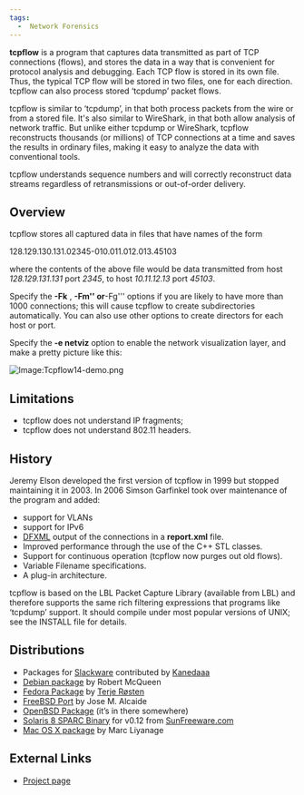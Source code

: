 ```yaml
---
tags:
  -  Network Forensics
---
```

**tcpflow** is a program that captures data transmitted as part of TCP
connections (flows), and stores the data in a way that is convenient for
protocol analysis and debugging. Each TCP flow is stored in its own
file. Thus, the typical TCP flow will be stored in two files, one for
each direction. tcpflow can also process stored ‘tcpdump’ packet flows.

tcpflow is similar to ‘tcpdump’, in that both process packets from the
wire or from a stored file. It's also similar to WireShark, in that both
allow analysis of network traffic. But unlike either tcpdump or
WireShark, tcpflow reconstructs thousands (or millions) of TCP
connections at a time and saves the results in ordinary files, making it
easy to analyze the data with conventional tools.

tcpflow understands sequence numbers and will correctly reconstruct data
streams regardless of retransmissions or out-of-order delivery.

## Overview

tcpflow stores all captured data in files that have names of the form


128.129.130.131.02345-010.011.012.013.45103

where the contents of the above file would be data transmitted from host
*128.129.131.131* port *2345*, to host *10.11.12.13* port *45103*.

Specify the **-Fk** , **-Fm'' or**-Fg''' options if you are likely to
have more than 1000 connections; this will cause tcpflow to create
subdirectories automatically. You can also use other options to create
directors for each host or port.

Specify the **-e netviz** option to enable the network visualization
layer, and make a pretty picture like this:

![Image:Tcpflow14-demo.png](Tcpflow14-demo.png "Image:Tcpflow14-demo.png")

## Limitations

- tcpflow does not understand IP fragments;
- tcpflow does not understand 802.11 headers.

## History

Jeremy Elson developed the first version of tcpflow in 1999 but stopped
maintaining it in 2003. In 2006 Simson Garfinkel took over maintenance
of the program and added:

- support for VLANs
- support for IPv6
- [DFXML](dfxml.md) output of the connections in a
  **report.xml** file.
- Improved performance through the use of the C++ STL classes.
- Support for continuous operation (tcpflow now purges out old flows).
- Variable Filename specifications.
- A plug-in architecture.

tcpflow is based on the LBL Packet Capture Library (available from LBL)
and therefore supports the same rich filtering expressions that programs
like ‘tcpdump’ support. It should compile under most popular versions of
UNIX; see the INSTALL file for details.

## Distributions

- Packages for
  [Slackware](http://kaneda.bohater.net/slackware/packages/) contributed
  by [Kanedaaa](http://kaneda.bohater.net)
- [Debian package](http://packages.debian.org/testing/tcpflow) by
  Robert McQueen
- [Fedora Package](https://admin.fedoraproject.org/pkgdb/acls/name/tcpflow) by
  [Terje Røsten](http://koji.fedoraproject.org/koji/userinfo?userID=278)
- [FreeBSD Port](ftp://ftp5.freebsd.org/pub/FreeBSD/branches/-current/ports/net/tcpflow)
  by Jose M. Alcaide
- [OpenBSD Package](http://www.openbsd.org/ports.html) (it’s in there
  somewhere)
- [Solaris 8 SPARC Binary](ftp://ftp.sunfreeware.com/pub/freeware/sparc/8/tcpflow-0.12-sol8-sparc-local.gz)
  for v0.12 from [SunFreeware.com](http://www.sunfreeware.com)
- [Mac OS X package](http://www.entropy.ch/software/macosx/#tcpflow)
  by Marc Liyanage

## External Links

* [Project page](https://www.circlemud.org/jelson/software/tcpflow/)

